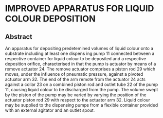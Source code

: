 # IMPROVED APPARATUS FOR LIQUID COLOUR DEPOSITION

## Abstract
An apparatus for depositing predetemined volumes of liquid colour onto a substrate including at least one dispens ing pump 11 connected between a respective container for liquid colour to be deposited and a respective deposition orifice, characterised in that the pump is actuator by means of a remove actuator 24. The remove actuator comprises a piston rod 29 which moves, under the influence of pneumatic pressure, against a pivoted actuator arm 32. The end of the arm remote from the actuator 24 acts against a collar 23 on a combined piston rod and outlet tube 22 of the pump 11, causing liquid colour to be discharged from the pump. The volume swept by the piston of the pump may be varied by varying the position of the actuator piston rod 29 with respect to the actuator arm 32. Liquid colour may be supplied to the dispensing pumps from a flexible container provided with an external agitator and an outlet spout.